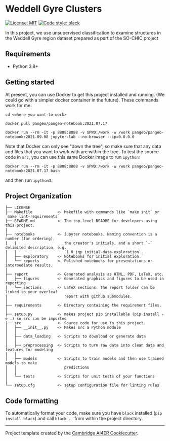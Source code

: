 # Weddell Gyre Clusters

 [![License: MIT](https://img.shields.io/badge/License-MIT-blue.svg)](https://opensource.org/licenses/MIT)
 <a href="https://github.com/psf/black"><img alt="Code style: black" src="https://img.shields.io/badge/code%20style-black-000000.svg"></a>
 
 In this project, we use unsupervised classification to examine structures in the Weddell Gyre region dataset prepared as part of the SO-CHIC project

## Requirements
- Python 3.8+

## Getting started
At present, you can use Docker to get this project installed and running. (We could go with a simpler docker container in the future). These commands work for me:
```
cd <where-you-want-to-work>

docker pull pangeo/pangeo-notebook:2021.07.17

docker run --rm -it -p 8888:8888 -v $PWD:/work -w /work pangeo/pangeo-notebook:2021.09.08 jupyter-lab --no-browser --ip=0.0.0.0
```
Note that Docker can only see "down the tree", so make sure that any data and files that you want to work with are within the tree. To test the source code in `src`, you can use this same Docker image to run `ipython`:
```
docker run --rm -it -p 8808:8808 -v $PWD:/work -w /work pangeo/pangeo-notebook:2021.07.17 bash
```
and then run `ipython3`. 

## Project Organization
```
├── LICENSE
├── Makefile           <- Makefile with commands like `make init` or `make lint-requirements`
├── README.md          <- The top-level README for developers using this project.
|
├── notebooks          <- Jupyter notebooks. Naming convention is a number (for ordering),
|   |                     the creator's initials, and a short `-` delimited description, e.g.
|   |                     `1.0_jqp_initial-data-exploration`.
│   ├── exploratory    <- Notebooks for initial exploration.
│   └── reports        <- Polished notebooks for presentations or intermediate results.
│
├── report             <- Generated analysis as HTML, PDF, LaTeX, etc.
│   ├── figures        <- Generated graphics and figures to be used in reporting
│   └── sections       <- LaTeX sections. The report folder can be linked to your overleaf
|                         report with github submodules.
│
├── requirements       <- Directory containing the requirement files.
│
├── setup.py           <- makes project pip installable (pip install -e .) so src can be imported
├── src                <- Source code for use in this project.
│   ├── __init__.py    <- Makes src a Python module
│   │
│   ├── data_loading   <- Scripts to download or generate data
│   │
│   ├── preprocessing  <- Scripts to turn raw data into clean data and features for modeling
|   |
│   ├── models         <- Scripts to train models and then use trained models to make
│   │                     predictions
│   │
│   └── tests          <- Scripts for unit tests of your functions
│
└── setup.cfg          <- setup configuration file for linting rules
```

## Code formatting
To automatically format your code, make sure you have `black` installed (`pip install black`) and call
```black . ``` 
from within the project directory.

---

Project template created by the [Cambridge AI4ER Cookiecutter](https://github.com/ai4er-cdt/ai4er-cookiecutter).
